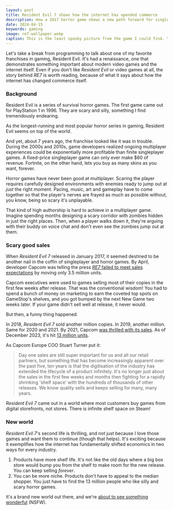 ```yaml
---
layout: post
title: Resident Evil 7 shows how the internet has upended commerce
description: How a 2017 horror game shows a new path forward for single-player games.
date: 2024-04-15
keywords: gaming
image: re7-wallpaper.webp
caption: This is the least spooky picture from the game I could find. You're welcome.
---
```


<script>
  import YoutubeEmbed from '$lib/components/youtube-embed.svelte'
</script>

Let's take a break from programming to talk about one of my favorite franchises in gaming, Resident Evil. It's had a renaissance, one that demonstrates something important about modern video games and the internet itself. Even if you don't like *Resident Evil* or video games at all, the story behind *RE7* is worth reading, because of what it says about how the internet has changed commerce itself.

### Background

Resident Evil is a series of survival horror games. The first game came out for PlayStation 1 in 1996. They are scary and silly, something I find tremendously endearing. 

<YoutubeEmbed id="8c4xxUEQN6Y" />

As the longest-running and most popular horror series in gaming, Resident Evil seems on top of the world. 

And yet, about 7 years ago, the franchise looked like it was in trouble. During the 2000s and 2010s, game developers realized ongoing multiplayer experiences could be exponentially more profitable than finite singleplayer games. A fixed-price singleplayer game can only ever make $60 of revenue. Fortnite, on the other hand, lets you buy as many skins as you want, forever.

Horror games have never been good at multiplayer. Scaring the player requires carefully designed environments with enemies ready to jump out at *just* the right moment. Pacing, music, art and gameplay have to come together so that the player's nerves are frayed as much as possible without, you know, being so scary it's unplayable. 

That kind of high authorship is hard to achieve in a multiplayer game. Imagine spending months designing a scary corridor with zombies hidden in just the right places. Then, when a player walks down it, they're arguing with their buddy on voice chat and don't even see the zombies jump out at them.

### Scary good sales

When *Resident Evil 7* released in January 2017, it seemed destined to be another nail in the coffin of singleplayer and horror games. By April, developer Capcom was telling the press [*RE7* failed to meet sales expectations](https://www.pushsquare.com/news/2017/04/resident_evil_7_falls_short_of_capcoms_sales_expectations) by moving only 3.5 million units.

Capcom executives were used to games selling most of their copies in the first few weeks after release. That was the conventional wisdom! You had to spend a bunch of money on marketing to earn the coveted top spots on GameStop's shelves, and you got bumped by the next New Game two weeks later. If your game didn't sell well at release, it never would. 

But then, a funny thing happened. 

In 2018, *Resident Evil 7* sold another million copies. In 2019, another million. Same for 2020 and 2021. By 2021, Capcom [was thrilled with its sales](https://www.gamesindustry.biz/capcom-we-viewed-resident-evil-2-and-3-remakes-the-way-disney-does-with-remaking-its-old-movies). As of December 2023, it's hit [13 million units](https://www.capcom.co.jp/ir/english/business/million.html).

As Capcom Europe COO Stuart Turner put it:

> Day one sales are still super important for us and all our retail partners, but something that has become increasingly apparent over the past five, ten years is that the digitisation of the industry has extended the lifecycle of a product infinitely. It's no longer just about the sales in the first few weeks and months then fighting for a rapidly shrinking 'shelf space' with the hundreds of thousands of other releases. We know quality sells and keeps selling for many, many years.

*Resident Evil 7* came out in a world where most customers buy games from digital storefronts, not stores. There is infinite shelf space on Steam!

### New world

*Resident Evil 7*'s second life is thrilling, and not just because I love those games and want them to continue (though that helps). It's exciting because it exemplifies how the internet has fundamentally shifted economics in two ways for every industry.

1. Products have more shelf life. It's not like the old days where a big box store would bump you from the shelf to make room for the new release. You can keep selling *forever*. 
2. You can be more niche. Products don't have to appeal to the median shopper. You just have to find the 13 million people who like silly and scary horror games. 

It's a brand new world out there, and we're [about to see something wonderful](https://www.youtube.com/watch?v=XffGGslt3H8) (NSFW). 